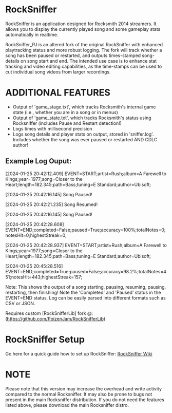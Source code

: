 # RockSniffer
RockSniffer is an application designed for Rocksmith 2014 streamers.
It allows you to display the currently played song and some gameplay stats automatically in realtime.

RockSniffer_PJ is an altered fork of the original RockSniffer with enhanced playtracking status and more robust logging. 
The fork will track whether a song has been paused or restarted, and outputs times-stamped song-details on song start and end. 
The intended use case is to enhance stat tracking and video editing capabilities, as the time-stamps can be used to cut individual song videos from larger recordings.

# ADDITIONAL FEATURES
- Output of 'game_stage.txt', which tracks Rocksmith's internal game state (i.e., whether you are in a song or in menus)
- Output of 'game_state.txt', which tracks Rocksmith's status using Rocksniffer (includes Pause and Restart detection!)
- Logs times with millisecond precision
- Logs song details and player stats on output, stored in 'sniffer.log'. Includes whether the song was ever paused or restarted AND CDLC author!

## Example Log Ouput:
[2024-01-25 20:42:12.409] EVENT=START;artist=Rush;album=A Farewell to Kings;year=1977;song=Closer to the Heart;length=182.345;path=Bass;tuning=E Standard;author=Ubisoft;

[2024-01-25 20:42:16.145] Song Paused!

[2024-01-25 20:42:21.235] Song Resumed!

[2024-01-25 20:42:16.145] Song Paused!

[2024-01-25 20:42:28.608] EVENT=END;completed=False;paused=True;accuracy=100%;totalNotes=0;notesHit=0;highestStreak=0;

[2024-01-25 20:42:28.937] EVENT=START;artist=Rush;album=A Farewell to Kings;year=1977;song=Closer to the Heart;length=182.345;path=Bass;tuning=E Standard;author=Ubisoft;

[2024-01-25 20:45:28.516] EVENT=END;completed=True;paused=False;accuracy=98.2%;totalNotes=451;notesHit=443;highestStreak=157;


Note: This shows the output of a song starting, pausing, resuming, pausing, restarting, then finishing! Note the 'Completed' and 'Paused' status in the EVENT=END status.
Log can be easily parsed into different formats such as CSV or JSON.

Requires custom [RockSnifferLib] fork @: (https://github.com/PoizenJam/RockSnifferLib)

# RockSniffer Setup
Go here for a quick guide how to set up RockSniffer: [RockSniffer Wiki](https://github.com/kokolihapihvi/RockSniffer/wiki/Set-Up)

# NOTE

Please note that this version may increase the overhead and write activity compared to the normal Rocksniffer.
It may also be prone to bugs not present in the main Rocksniffer distribution.
If you do not need the features listed above, please download the main Rocksniffer distro.